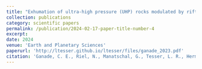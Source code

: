 ```yaml
---
title: "Exhumation of ultra-high pressure (UHP) rocks modulated by rifted margin-subduction feedback: Implications for their preservation in old collisional orogens"
collection: publications
category: scientific papers
permalink: /publication/2024-02-17-paper-title-number-4
excerpt:
date: 2024
venue: 'Earth and Planetary Sciences'
paperurl: 'http://ltesser.github.io/ltesser/files/ganade_2023.pdf'
citation: 'Ganade, C. E., Riel, N., Manatschal, G., Tesser, L. R., Hermann, J., Rubatto, D., ... & Kaus, B. J. (2024). Exhumation of ultra-high pressure (UHP) rocks modulated by rifted margin-subduction feedback: Implications for their preservation in old collisional orogens.&quot; <i>Earth and Planetary Science Letters</i>. 643, 118893.'
---
```


